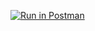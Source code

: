 [![Run in Postman](https://run.pstmn.io/button.svg)](https://app.getpostman.com/run-collection/42728785-f1da6d9c-9274-4210-b083-c6fa3b021bfd?action=collection%2Ffork&source=rip_markdown&collection-url=entityId%3D42728785-f1da6d9c-9274-4210-b083-c6fa3b021bfd%26entityType%3Dcollection%26workspaceId%3Dc331baf7-da9d-4a86-991c-0847dd7c045b)


